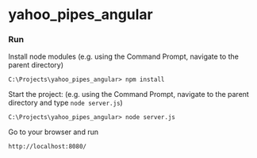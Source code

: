 # yahoo_pipes_angular

### Run
Install node modules (e.g. using the Command Prompt, navigate to the parent directory)

	C:\Projects\yahoo_pipes_angular> npm install 

Start the project: (e.g. using the Command Prompt, navigate to the parent directory and type `node server.js`)

	C:\Projects\yahoo_pipes_angular> node server.js
	
Go to your browser and run

	http://localhost:8080/


